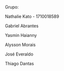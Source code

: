 Grupo:

Nathalie Kato - 1710018589

Gabriel Abrantes

Yasmin Haianny

Alysson Morais

José Everaldo

Thiago Dantas
